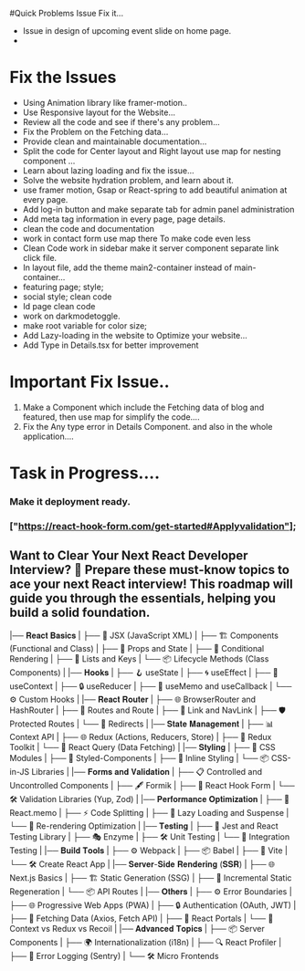 #Quick Problems Issue Fix it...

- Issue in design of upcoming event slide on home page.
-

# Fix the Issues

- Using Animation library like framer-motion..
- Use Responsive layout for the Website...
- Review all the code and see if there's any problem... <br>
- Fix the Problem on the Fetching data... <br>
- Provide clean and maintainable documentation... <br>
- Split the code for Center layout and Right layout use map for nesting component ... <br>
- Learn about lazing loading and fix the issue... <br>
- Solve the website hydration problem, and learn about it. <br>
- use framer motion, Gsap or React-spring to add beautiful animation at every page. <br>
- Add log-in button and make separate tab for admin panel administration <br>
- Add meta tag information in every page, page details.<br>
- clean the code and documentation<br>
- work in contact form use map there To make code even less<br>
- Clean Code work in sidebar make it server component separate link click file.<br>
- In layout file, add the theme main2-container instead of main-container... <br>
- featuring page; style;<br>
- social style; clean code<br>
- Id page clean code<br>
- work on darkmodetoggle.<br>
- make root variable for color size;<br>
- Add Lazy-loading in the website to Optimize your website...
- Add Type in Details.tsx for better improvement

# Important Fix Issue..

1. Make a Component which include the Fetching data of blog and featured, then use map for simplify the code....
1. Fix the Any type error in Details Component. and also in the whole application....

# Task in Progress....

### Make it deployment ready.

### ["https://react-hook-form.com/get-started#Applyvalidation"];

## Want to Clear Your Next React Developer Interview? 🚀 Prepare these must-know topics to ace your next React interview! This roadmap will guide you through the essentials, helping you build a solid foundation.

|── 𝐑𝐞𝐚𝐜𝐭 𝐁𝐚𝐬𝐢𝐜𝐬
| ├── 📜 JSX (JavaScript XML)
| ├── 🏗️ Components (Functional and Class)
| ├── 🔄 Props and State
| ├── 🚦 Conditional Rendering
| ├── 🔁 Lists and Keys
| └── 📦 Lifecycle Methods (Class Components)
|
|── 𝐇𝐨𝐨𝐤𝐬
| ├── 🪝 useState
| ├── 🌀 useEffect
| ├── 🎯 useContext
| ├── 🔒 useReducer
| ├── 🧹 useMemo and useCallback
| └── ⚙️ Custom Hooks
|
|── 𝐑𝐞𝐚𝐜𝐭 𝐑𝐨𝐮𝐭𝐞𝐫
| ├── 🌐 BrowserRouter and HashRouter
| ├── 🔀 Routes and Route
| ├── 📍 Link and NavLink
| ├── 🛡️ Protected Routes
| └── 🔄 Redirects
|
|── 𝐒𝐭𝐚𝐭𝐞 𝐌𝐚𝐧𝐚𝐠𝐞𝐦𝐞𝐧𝐭
| ├── 📊 Context API
| ├── 🌐 Redux (Actions, Reducers, Store)
| ├── 🎯 Redux Toolkit
| └── 🧩 React Query (Data Fetching)
|
|── 𝐒𝐭𝐲𝐥𝐢𝐧𝐠
| ├── 🎨 CSS Modules
| ├── 🌟 Styled-Components
| ├── 🔄 Inline Styling
| └── 📦 CSS-in-JS Libraries
|
|── 𝐅𝐨𝐫𝐦𝐬 𝐚𝐧𝐝 𝐕𝐚𝐥𝐢𝐝𝐚𝐭𝐢𝐨𝐧
| ├── 📋 Controlled and Uncontrolled Components
| ├── 🖋️ Formik
| ├── 📜 React Hook Form
| └── 🛠️ Validation Libraries (Yup, Zod)
|
|── 𝐏𝐞𝐫𝐟𝐨𝐫𝐦𝐚𝐧𝐜𝐞 𝐎𝐩𝐭𝐢𝐦𝐢𝐳𝐚𝐭𝐢𝐨𝐧
| ├── 🧹 React.memo
| ├── ⚡ Code Splitting
| ├── 🚀 Lazy Loading and Suspense
| └── 🎯 Re-rendering Optimization
|
|── 𝐓𝐞𝐬𝐭𝐢𝐧𝐠
| ├── 🧪 Jest and React Testing Library
| ├── 🎭 Enzyme
| ├── 🛠️ Unit Testing
| └── 🎯 Integration Testing
|
|── 𝐁𝐮𝐢𝐥𝐝 𝐓𝐨𝐨𝐥𝐬
| ├── ⚙️ Webpack
| ├── 📦 Babel
| ├── 🧰 Vite
| └── 🛠️ Create React App
|
|── 𝐒𝐞𝐫𝐯𝐞𝐫-𝐒𝐢𝐝𝐞 𝐑𝐞𝐧𝐝𝐞𝐫𝐢𝐧𝐠 (𝐒𝐒𝐑)
| ├── 🌐 Next.js Basics
| ├── 🏗️ Static Generation (SSG)
| ├── 🔄 Incremental Static Regeneration
| └── 📦 API Routes
|
|── 𝐎𝐭𝐡𝐞𝐫𝐬
| ├── ⚙️ Error Boundaries
| ├── 🌐 Progressive Web Apps (PWA)
| ├── 🔒 Authentication (OAuth, JWT)
| ├── 📡 Fetching Data (Axios, Fetch API)
| ├── 🧩 React Portals
| └── 🔀 Context vs Redux vs Recoil
|
|── 𝐀𝐝𝐯𝐚𝐧𝐜𝐞𝐝 𝐓𝐨𝐩𝐢𝐜𝐬
| ├── 📦 Server Components
| ├── 🌍 Internationalization (i18n)
| ├── 🔍 React Profiler
| ├── 🎯 Error Logging (Sentry)
| └── 🛠️ Micro Frontends
